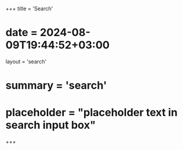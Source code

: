 +++
title = 'Search'
# date = 2024-08-09T19:44:52+03:00
layout = 'search'
# summary = 'search'
# placeholder = "placeholder text in search input box"
+++


